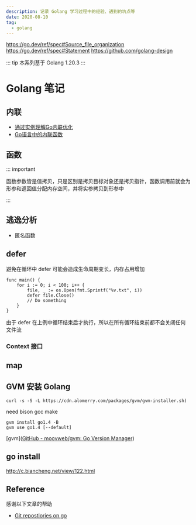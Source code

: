 ```yaml
---
description: 记录 Golang 学习过程中的经验、遇到的坑点等
date: 2020-08-10
tag:
  - golang
---
```


https://go.dev/ref/spec#Source_file_organization
https://go.dev/ref/spec#Statement
https://github.com/golang-design

::: tip 本系列基于 Golang 1.20.3
:::

# Golang 笔记

## 内联

- [通过实例理解Go内联优化](https://tonybai.com/2022/10/17/understand-go-inlining-optimisations-by-example/)
- [Go语言中的内联函数](https://segmentfault.com/a/1190000040399875)

## 函数

::: important

函数参数皆是值拷贝，只是区别是拷贝目标对象还是拷贝指针，函数调用前就会为形参和返回值分配内存空间，并将实参拷贝到形参中

:::

## 逃逸分析

- 匿名函数

## defer

避免在循环中 defer 可能会造成生命周期变长，内存占用增加

```go:no-line-numbers 
func main() {
    for i := 0; i < 100; i++ {
        file, _ := os.Open(fmt.Sprintf("%v.txt", i))
        defer file.Close()
        // Do something
    }
}
```

由于 defer 在上例中循环结束后才执行，所以在所有循环结束前都不会关闭任何文件流

<!-- ## 测试

[汇编](https://mp.weixin.qq.com/s/Sk9m7_gk9xJpklzGpEay0A)

## 方法

使用指针/非指针 receiver 的场景：

- 要修改实例的状态，使用 *T
- 无需修改状态的小对象或固定值，使用 T
- 大对象建议使用 *T，减少复制成本
- 引用类型、字符串、函数等指针包装类型，使用 T
- 若包含 Mutex 等同步字段，用 *T，避免因复制造成锁操作无效？
- 其它无法确定的情况，用 *T

方法集

类型有一个与之相关的方法集（method set)，这决定了它是否实现某个接口。

- 类型下方法集包含所有 receiver T 方法。
- 类型 *T 方法集包含所有 receiverT ＋ *T 方法。
- 匿名嵌人 S，T 方法集包含所有 receiverS 方法。
- 匿名嵌人 *S，T 方法集包含所有 receiverS + *S 方法。
- 匿名嵌人 S 或 *S，*T 方法集包含所有 receiverS + *S 方法。


## 同步原语


## Golang

- context [Go Context的踩坑经历](https://studygolang.com/articles/12566)
- channel 的死锁
  - 区别
  - 有缓冲
  - 无缓冲
  - 关闭、遍历
  - 死锁（定义）https://juejin.cn/post/7032892079260827679
- GMP
  - goroutine 默认栈空间多少？goroutine 为什么比 c++ 线程轻量化？
  - context类型有哪些？Context的作用是什么？context如何实现cancel的？
  - waitGroup原理
  - golang函数传递的方式
  - defer的原理
- gc
  - 三色
- Go map 实现
  - 遍历是否有序
- select 用处、select 和 epoll
- 内存逃逸
- go map 扩容
  - struct 能不能比较
  - defer
- interface的底层结构
- go 设计模式
  - go 语言的 duck type
  - go语言的有哪些复用机制
  - go的context的设计，如果在context里有两个传值用的相同的key，那么哪一个会被接受到

### Context 接口

```go:no-line-numbers 
type Context interface {
// Deadline returns the time when work done on behalf of this context
// should be canceled. Deadline returns ok==false when no deadline is
// set.
Deadline() (deadline time.Time, ok bool)
// Done returns a channel that's closed when work done on behalf of this
// context should be canceled.
Done() <-chan struct{}
// Err returns a non-nil error value after Done is closed.
Err() error
// Value returns the value associated with this context for key.
Value(key interface{}) interface{}
}
```

- `Done`会返回一个channel，当该context被取消的时候，该channel会被关闭，同时对应的使用该context的routine也应该结束并返回。
- `Context`中的方法是协程安全的，这也就代表了在父routine中创建的context，可以传递给任意数量的routine并让他们同时访问。
- `Deadline`会返回一个超时时间，routine获得了超时时间后，可以对某些io操作设定超时时间。
- `Value`可以让routine共享一些数据，当然获得数据是协程安全的。

在请求处理的过程中，会调用各层的函数，每层的函数会创建自己的routine，是一个routine树。所以，context也应该反映并实现成一棵树。

要创建context树，第一步是要有一个根结点。`context.Background`
函数的返回值是一个空的context，经常作为树的根结点，它一般由接收请求的第一个routine创建，不能被取消、没有值、也没有过期时间。

```go:no-line-numbers 
func Background() Context
```

之后该怎么创建其它的子孙节点呢？context包为我们提供了以下函数：

```go:no-line-numbers 
func WithCancel(parent Context) (ctx Context, cancel CancelFunc)
func WithDeadline(parent Context, deadline time.Time) (Context, CancelFunc)
func WithTimeout(parent Context, timeout time.Duration) (Context, CancelFunc)
func WithValue(parent Context, key interface{}, val interface{}) Context
```

这四个函数的第一个参数都是父context，返回一个Context类型的值，这样就层层创建出不同的节点。子节点是从复制父节点得到的，并且根据接收的函数参数保存子节点的一些状态值，然后就可以将它传递给下层的routine了。

`WithCancel`函数，返回一个额外的CancelFunc函数类型变量，该函数类型的定义为：

```go:no-line-numbers 
type CancelFunc func ()
```

调用CancelFunc对象将撤销对应的Context对象，这样父结点的所在的环境中，获得了撤销子节点context的权利，当触发某些条件时，可以调用CancelFunc对象来终止子结点树的所有routine。在子节点的routine中，需要用类似下面的代码来判断何时退出routine：

```go:no-line-numbers 
select {
case <-cxt.Done():
// do some cleaning and return
}
```

根据cxt.Done()判断是否结束。当顶层的Request请求处理结束，或者外部取消了这次请求，就可以cancel掉顶层context，从而使整个请求的routine树得以退出。

`WithDeadline`和`WithTimeout`比`WithCancel`
多了一个时间参数，它指示context存活的最长时间。如果超过了过期时间，会自动撤销它的子context。所以context的生命期是由父context的routine和`deadline`
共同决定的。

`WithValue`返回parent的一个副本，该副本保存了传入的key/value，而调用Context接口的Value(key)
方法就可以得到val。注意在同一个context中设置key/value，若key相同，值会被覆盖。

### 原理

#### 上下文数据的存储与查询

```go:no-line-numbers 
type valueCtx struct {
Context
key, val interface{}
}

func WithValue(parent Context, key, val interface{}) Context {
if key == nil {
panic("nil key")
}
......
return &valueCtx{parent, key, val}
}

func (c *valueCtx) Value(key interface{}) interface{} {
if c.key == key {
return c.val
}
return c.Context.Value(key)
}
```

context上下文数据的存储就像一个树，每个结点只存储一个key/value对。`WithValue()`
保存一个key/value对，它将父context嵌入到新的子context，并在节点中保存了key/value数据。`Value()`
查询key对应的value数据，会从当前context中查询，如果查不到，会递归查询父context中的数据。

值得注意的是，**context中的上下文数据并不是全局的，它只查询本节点及父节点们的数据，不能查询兄弟节点的数据。**

#### 手动cancel和超时cancel

`cancelCtx`中嵌入了父Context，实现了canceler接口：

```go:no-line-numbers 
type cancelCtx struct {
Context // 保存parent Context
done chan struct{}
mu       sync.Mutex
children map[canceler]struct{}
err      error
}

// A canceler is a context type that can be canceled directly. The
// implementations are *cancelCtx and *timerCtx.
type canceler interface {
cancel(removeFromParent bool, err error)
Done() <-chan struct{}
}
```

`cancelCtx`结构体中`children`保存它的所有`子canceler`， 当外部触发cancel时，会调用`children`中的所有`cancel()`
来终止所有的`cancelCtx`。`done`
用来标识是否已被cancel。当外部触发cancel、或者父Context的channel关闭时，此done也会关闭。

```go:no-line-numbers 
type timerCtx struct {
cancelCtx //cancelCtx.Done()关闭的时机：1）用户调用cancel 2）deadline到了 3）父Context的done关闭了
timer    *time.Timer
deadline time.Time
}

func WithDeadline(parent Context, deadline time.Time) (Context, CancelFunc) {
......
c := &timerCtx{
cancelCtx: newCancelCtx(parent),
deadline:  deadline,
}
propagateCancel(parent, c)
d := time.Until(deadline)
if d <= 0 {
c.cancel(true, DeadlineExceeded) // deadline has already passed
return c, func () { c.cancel(true, Canceled) }
}
c.mu.Lock()
defer c.mu.Unlock()
if c.err == nil {
c.timer = time.AfterFunc(d, func () {
c.cancel(true, DeadlineExceeded)
})
}
return c, func () { c.cancel(true, Canceled) }
}
```

`timerCtx`结构体中`deadline`保存了超时的时间，当超过这个时间，会触发`cancel`。

PIC

可以看出，**cancelCtx也是一棵树，当触发cancel时，会cancel本结点和其子树的所有cancelCtx**。


## Package

## Case

### Overwrite Pointer Receiver in Method

```go:no-line-numbers 
package main

import "fmt"

func (p Person) MethodNoPt() {
    p = Person{name: "MethodNoPt Changed!", age: 1000}
}

func (p *Person) MethodPt() {
    *p = Person{name: "MethodPt Changed!", age: 1000}
}

func (p *Person) MethodPtR() *Person {
    p = &Person{name: "MethodPt Changed!", age: 1000}
    return p
}

type Person struct {
    name string
    age  int
}

func main() {
    case1 := Person{name: "No Change", age: 10}
    case1.MethodNoPt()
    fmt.Printf("%+v\n", case1)

    case2 := Person{name: "No Change", age: 10}
    fmt.Printf("%+v\n", case2)
    (&case2).MethodNoPt()
    fmt.Printf("%+v\n", case2)

    case3 := Person{name: "No Change", age: 10}
    fmt.Printf("%+v\n", case3)
    case3.MethodPt()
    fmt.Printf("%+v\n", case3)

    case4 := &Person{name: "No Change", age: 10}
    fmt.Printf("%+v\n", case4)
    case4.MethodPt()
    fmt.Printf("%+v\n", case4)

    case5 := &Person{name: "No Change", age: 10}
    fmt.Printf("%+v\n", case5)
    case5 = case5.MethodPtR()
    fmt.Printf("%+v\n", case5)
}
```

- https://groups.google.com/g/golang-nuts/c/qWCSz0A0F8o?pli=1

## Slice

如果你需要测试一个slice是否是空的，使用len(s) == 0来判断，而不应该用s == nil来判断。

## Signal 包

Notify 函数 https://blog.csdn.net/chuanglan/article/details/80750119

## flag 包

### os.Args

https://colobu.com/2020/12/27/go-with-os-exec/

简单获取命令行参数的方式，演示代码如下：

```go:no-line-numbers 
func main() {
for index, arg := range os.Args {
fmt.Printf("arg[%v]=[%v]", index, arg)
}
}
```

执行 ``$ go build -o "main"` 编译，后运行输出结果：

```shell
$ ./main os.Args demo
arg[0]=[./main]
arg[1]=[os.Args]
arg[2]=[demo]
```

```go:no-line-numbers 
// A Flag represents the state of a flag.
type Flag struct {
Name     string // name as it appears on command line
Usage    string // help message
Value    Value  // value as set
DefValue string // default value (as text); for usage message
}
```

```go:no-line-numbers 
// A FlagSet represents a set of defined flags. The zero value of a FlagSet
// has no name and has ContinueOnError error handling.
type FlagSet struct {
// Usage is the function called when an error occurs while parsing flags.
// The field is a function (not a method) that may be changed to point to
// a custom error handler. What happens after Usage is called depends
// on the ErrorHandling setting; for the command line, this defaults
// to ExitOnError, which exits the program after calling Usage.
Usage func ()

name          string
parsed        bool
actual        map[string]*Flag
formal        map[string]*Flag
args          []string // arguments after flags
errorHandling ErrorHandling
output        io.Writer // nil means stderr; use out() accessor
}
```

## 自定义类型与类型别名

### 自定义类型

```go:no-line-numbers 
//自定义类型是定义了一个全新的类型
//将MyInt定义为int类型
type MyInt int
```

### 类型别名

```go:no-line-numbers 
//类型别名规定：TypeAlias只是Type的别名，本质上TypeAlias与Type是同一个类型。
type TypeAlias = Type
type byte = uint8
type rune = int32
```

### 区别

```go:no-line-numbers 
//类型定义
type NewInt int

//类型别名
type MyInt = int

func main() {
var a NewInt
var b MyInt

fmt.Printf("type of a:%T\n", a) //type of a:main.NewInt
fmt.Printf("type of b:%T\n", b) //type of b:int
}
//区别
//结果显示a的类型是main.NewInt，表示main包下定义的NewInt类型。b的类型是int。MyInt类型只会在代码中存在，编译完成时并不会有MyInt类型。
```

## [unsafe](https://golang.org/pkg/unsafe/)

### Pointer

Go 是一门强类型静态语言。强类型意味着类型一旦定义了就无法改变，静态意味着类型检查在运行前就完成了。

#### 指针类型转换

> 如果 Type1 与 Type2 一样大，并且两者有相同的内存结构；那么就允许把一个类型的数据，重新定义成另一个类型的数据。

#### 处理系统调用

4 个规则

- 任何指针都可以转换为 `unsafe.Pointer`
- `unsafe.Pointer` 可以转换为任何指针
- `uintptr`可以转换为 `unsafe.Pointer`
- `unsafe.Pointer` 可以转换为 `uintptr`

## 克隆 深浅拷贝

[golang通过反射克隆数据](https://studygolang.com/articles/26514)

[Golang之情非得已的DeepCopy](https://www.jianshu.com/p/f1cdb1bc1b74)

[Go语言如何深度拷贝对象](https://studygolang.com/articles/6984)

## 空 interface type

## 常见坑

[go 圣经](https://chai2010.cn/advanced-go-programming-book/appendix/appendix-a-trap.html)

## 风格

### Panic

虽然 Go 的 panic 机制类似于其他语言的异常，但是 panic 的适用场景有一些不同。由于 panic 会引起程序的崩溃，因此 panic
一般用于严重的错误，如程序内部的逻辑不一致，所以对应大部分漏洞，应该使用 Go
提供错误机制，而不是 panic，尽量避免程序的崩溃。在健壮的程序中，任何可以预料到的错误，如不正确的输入、错误的配置或是失败的 I/O
操作都应该被优雅的处理。

## defer

[深入理解 Go defer](https://segmentfault.com/a/1190000019303572)

## 竞争条件

[竞争条件](https://books.studygolang.com/gopl-zh/ch9/ch9-01.html)

## GC

[GC](http://guileen.github.io/2016/06/15/how-did-i-optimize-golang-gc/)

## 方法的结构指针接收者和结构值接收者

# Golang

## 数据结构

## 语言基础

## 常用关键字

## 运行时-并发

### Context

### 同步与锁

Go 语言作为一个原生支持用户态进程（Goroutine）的语言，当提到并发编程、多线程编程时，往往都离不开锁这一概念。锁是一种并发编程中的同步原语（Synchronization
Primitives），它能保证多个 Goroutine
在访问同一片内存时不会出现竞争条件（Race condition）等问题。

Go 语言中常见的同步原语 [`sync.Mutex`](https://draveness.me/golang/tree/sync.Mutex)
、[`sync.RWMutex`](https://draveness.me/golang/tree/sync.RWMutex)
、[`sync.WaitGroup`](https://draveness.me/golang/tree/sync.WaitGroup)
、[`sync.Once`](https://draveness.me/golang/tree/sync.Once) 和 [`sync.Cond`](https://draveness.me/golang/tree/sync.Cond)
以及扩展原语 [`golang/sync/errgroup.Group`](https://draveness.me/golang/tree/golang/sync/errgroup.Group)
、[`golang/sync/semaphore.Weighted`](https://draveness.me/golang/tree/golang/sync/semaphore.Weighted)
和 [`golang/sync/singleflight.Group`](https://draveness.me/golang/tree/golang/sync/singleflight.Group)
的实现原理，同时也会涉及互斥锁、信号量等并发编程中的常见概念。

#### 基本原语

Go 语言在 [`sync`](https://golang.org/pkg/sync/)
包中提供了用于同步的一些基本原语，包括常见的 [`sync.Mutex`](https://draveness.me/golang/tree/sync.Mutex)
、[`sync.RWMutex`](https://draveness.me/golang/tree/sync.RWMutex)
、[`sync.WaitGroup`](https://draveness.me/golang/tree/sync.WaitGroup)
、[`sync.Once`](https://draveness.me/golang/tree/sync.Once) 和 [`sync.Cond`](https://draveness.me/golang/tree/sync.Cond)：

##### Mutex

Go 语言的 [`sync.Mutex`](https://draveness.me/golang/tree/sync.Mutex) 由两个字段 `state` 和 `sema` 组成。其中 `state`
表示当前互斥锁的状态，而 `sema` 是用于控制锁状态的信号量。

上述两个加起来只占 8 字节空间的结构体表示了 Go 语言中的互斥锁。

##### 状态

互斥锁的状态比较复杂，如下图所示，最低三位分别表示 `mutexLocked`、`mutexWoken` 和 `mutexStarving`，剩下的位置用来表示当前有多少个
Goroutine 在等待互斥锁的释放：

```go:no-line-numbers 
type Mutex struct {
state int32
sema  uint32
}


const (
mutexLocked = 1 << iota // mutex is locked
mutexWoken
mutexStarving
mutexWaiterShift = iota

starvationThresholdNs = 1e6
)
```

Mutex 拥有两种模式：正常模式和饥饿模式。
处于正常模式时，等待者会被排进一个先进先出顺序的队列，但是一个被唤醒的等待者无法拥有锁同时还要和新的到来的协程争抢锁的所有权。新到的协程有优势（因为它们已经运行在
CPU 上并且可能有大量这样的协程），在这种情况下
，如果一个等待者获取锁的失败时间超过 1ms，锁会切换成饥饿模式。
在饥饿模式锁的所有权会直接从释放锁的协程直接交给等待队列最前端的协程，新到达的协程无法尝试获取锁即使是锁要释放了，同时也不会自旋等待，而是将置入等待队列的尾部。
如果一个等待者获得锁的同时发现以下任意情况：

- 该等待者是等待队列的最后一个等待者
- 该等待者获取锁的时间小于 1ms

此时会切换成正常模式。

正常模式被认为性能更好，因为即使有程序阻塞，协程也可以连续多次获得锁。

饥饿模式对于避免高尾延迟是很重要的。

##### 加锁和解锁

```go:no-line-numbers 
// 获取锁，如果锁已被使用，则会阻塞至一直可用
func (m *Mutex) Lock() {
// 如果锁未使用，则使用原子操作设置 m.state 为 mutexLocked
if atomic.CompareAndSwapInt32(&m.state, 0, mutexLocked) {
return
}
m.lockSlow()
}
```

判断是否可以自旋等待：

-

```go:no-line-numbers 
func (m *Mutex) lockSlow() {
var waitStartTime int64
starving := false
awoke := false
iter := 0
old := m.state
for {
// 饥饿模式不会自旋等待，因为锁的拥有权会直接交给等待者，所以无法获得锁
if old&(mutexLocked|mutexStarving) == mutexLocked && runtime_canSpin(iter) {
// Active spinning makes sense.
// Try to set mutexWoken flag to inform Unlock
// to not wake other blocked goroutines.
if !awoke && old&mutexWoken == 0 && old>>mutexWaiterShift != 0 &&
atomic.CompareAndSwapInt32(&m.state, old, old|mutexWoken) {
awoke = true
}
runtime_doSpin()
iter++
old = m.state
continue
}
}
}
```

## 运行时-内存管理

https://www.processon.com/view/link/5a9ba4c8e4b0a9d22eb3bdf0#map

[中文文档](https://studygolang.com/pkgdoc)

func main(){

a := []string{xxx}

xxx(a)

a 未改变？

}

func xxx(a []string){

a = []string{xxx} ? append

}

## Slice

如果你需要测试一个 slice 是否是空的，使用 len(s) == 0 来判断，而不应该用 s == nil 来判断。

## Signal 包

https://tonybai.com/2012/09/21/signal-handling-in-go/

https://colobu.com/2015/10/09/Linux-Signals/

https://juejin.cn/post/6844903911178895367

Notify 函数 https://blog.csdn.net/chuanglan/article/details/80750119

## flag 包

### os.Args

简单获取命令行参数的方式，演示代码如下：

```go:no-line-numbers 
func main() {
for index, arg := range os.Args {
fmt.Printf("arg[%v]=[%v]", index, arg)
}
}
```

执行 ``$ go build -o "main"` 编译，后运行输出结果：

```shell
$ ./main os.Args demo
arg[0]=[./main]
arg[1]=[os.Args]
arg[2]=[demo]
```

```go:no-line-numbers 
// A Flag represents the state of a flag.
type Flag struct {
Name     string // name as it appears on command line
Usage    string // help message
Value    Value  // value as set
DefValue string // default value (as text); for usage message
}
```

```go:no-line-numbers 
// A FlagSet represents a set of defined flags. The zero value of a FlagSet
// has no name and has ContinueOnError error handling.
type FlagSet struct {
// Usage is the function called when an error occurs while parsing flags.
// The field is a function (not a method) that may be changed to point to
// a custom error handler. What happens after Usage is called depends
// on the ErrorHandling setting; for the command line, this defaults
// to ExitOnError, which exits the program after calling Usage.
Usage func ()

name          string
parsed        bool
actual        map[string]*Flag
formal        map[string]*Flag
args          []string // arguments after flags
errorHandling ErrorHandling
output        io.Writer // nil means stderr; use out() accessor
}
```

## 自定义类型与类型别名

### 自定义类型

```go:no-line-numbers 
//自定义类型是定义了一个全新的类型
//将MyInt定义为int类型
type MyInt int
```

### 类型别名

```go:no-line-numbers 
//类型别名规定：TypeAlias只是Type的别名，本质上TypeAlias与Type是同一个类型。
type TypeAlias = Type
type byte = uint8
type rune = int32
```

### 区别

```go:no-line-numbers 
//类型定义
type NewInt int

//类型别名
type MyInt = int

func main() {
var a NewInt
var b MyInt

fmt.Printf("type of a:%T\n", a) //type of a:main.NewInt
fmt.Printf("type of b:%T\n", b) //type of b:int
}
//区别
//结果显示a的类型是main.NewInt，表示main包下定义的NewInt类型。b的类型是int。MyInt类型只会在代码中存在，编译完成时并不会有MyInt类型。
```

## [unsafe](https://golang.org/pkg/unsafe/)

### Pointer

Go 是一门强类型静态语言。强类型意味着类型一旦定义了就无法改变，静态意味着类型检查在运行前就完成了。

#### 指针类型转换

> 如果 Type1 与 Type2 一样大，并且两者有相同的内存结构；那么就允许把一个类型的数据，重新定义成另一个类型的数据。

#### 处理系统调用

4 个规则

- 任何指针都可以转换为 `unsafe.Pointer`
- `unsafe.Pointer` 可以转换为任何指针
- `uintptr`可以转换为 `unsafe.Pointer`
- `unsafe.Pointer` 可以转换为 `uintptr`

## 克隆 深浅拷贝

[golang 通过反射克隆数据](https://studygolang.com/articles/26514)

[Golang 之情非得已的 DeepCopy](https://www.jianshu.com/p/f1cdb1bc1b74)

[Go 语言如何深度拷贝对象](https://studygolang.com/articles/6984)

## Context

https://blog.csdn.net/yzf279533105/article/details/107292247

https://gitlab.********.com//********/issues/24

context 只读

[Go Context 的踩坑经历](https://studygolang.com/articles/12566)

[gRPC and Deadlines](https://gitlab.********.com//********/issues/24) -->

### Context 接口

<!-- ```go:no-line-numbers 
type Context interface {
// Deadline returns the time when work done on behalf of this context
// should be canceled. Deadline returns ok==false when no deadline is
// set.
Deadline() (deadline time.Time, ok bool)
// Done returns a channel that's closed when work done on behalf of this
// context should be canceled.
Done() <-chan struct{}
// Err returns a non-nil error value after Done is closed.
Err() error
// Value returns the value associated with this context for key.
Value(key interface{}) interface{}
}
```

- `Done`会返回一个 channel，当该 context 被取消的时候，该 channel 会被关闭，同时对应的使用该 context 的 routine 也应该结束并返回。
- `Context`中的方法是协程安全的，这也就代表了在父 routine 中创建的 context，可以传递给任意数量的 routine 并让他们同时访问。
- `Deadline`会返回一个超时时间，routine 获得了超时时间后，可以对某些 io 操作设定超时时间。
- `Value`可以让 routine 共享一些数据，当然获得数据是协程安全的。

在请求处理的过程中，会调用各层的函数，每层的函数会创建自己的 routine，是一个 routine 树。所以，context 也应该反映并实现成一棵树。

要创建 context 树，第一步是要有一个根结点。`context.Background`函数的返回值是一个空的 context，经常作为树的根结点，它一般由接收请求的第一个
routine 创建，不能被取消、没有值、也没有过期时间。

```go:no-line-numbers 
func Background() Context
```

之后该怎么创建其它的子孙节点呢？context 包为我们提供了以下函数：

```go:no-line-numbers 
func WithCancel(parent Context) (ctx Context, cancel CancelFunc)
func WithDeadline(parent Context, deadline time.Time) (Context, CancelFunc)
func WithTimeout(parent Context, timeout time.Duration) (Context, CancelFunc)
func WithValue(parent Context, key interface{}, val interface{}) Context
```

这四个函数的第一个参数都是父 context，返回一个 Context
类型的值，这样就层层创建出不同的节点。子节点是从复制父节点得到的，并且根据接收的函数参数保存子节点的一些状态值，然后就可以将它传递给下层的
routine 了。

`WithCancel`函数，返回一个额外的 CancelFunc 函数类型变量，该函数类型的定义为：

```go:no-line-numbers 
type CancelFunc func ()
```

调用 CancelFunc 对象将撤销对应的 Context 对象，这样父结点的所在的环境中，获得了撤销子节点 context 的权利，当触发某些条件时，可以调用
CancelFunc 对象来终止子结点树的所有 routine。在子节点的
routine 中，需要用类似下面的代码来判断何时退出 routine：

```go:no-line-numbers 
select {
case <-cxt.Done():
// do some cleaning and return
}
```

根据 cxt.Done()判断是否结束。当顶层的 Request 请求处理结束，或者外部取消了这次请求，就可以 cancel 掉顶层 context，从而使整个请求的
routine 树得以退出。

`WithDeadline`和`WithTimeout`比`WithCancel`多了一个时间参数，它指示 context 存活的最长时间。如果超过了过期时间，会自动撤销它的子
context。所以 context 的生命期是由父
context 的 routine 和`deadline`共同决定的。

`WithValue`返回 parent 的一个副本，该副本保存了传入的 key/value，而调用 Context 接口的 Value(key)方法就可以得到 val。注意在同一个
context 中设置 key/value，若 key
相同，值会被覆盖。

### 原理

#### 上下文数据的存储与查询

```go:no-line-numbers 
type valueCtx struct {
Context
key, val interface{}
}

func WithValue(parent Context, key, val interface{}) Context {
if key == nil {
panic("nil key")
}
......
return &valueCtx{parent, key, val}
}

func (c *valueCtx) Value(key interface{}) interface{} {
if c.key == key {
return c.val
}
return c.Context.Value(key)
}
```

context 上下文数据的存储就像一个树，每个结点只存储一个 key/value 对。`WithValue()`保存一个 key/value 对，它将父 context
嵌入到新的子 context，并在节点中保存了 key/value
数据。`Value()`查询 key 对应的 value 数据，会从当前 context 中查询，如果查不到，会递归查询父 context 中的数据。

值得注意的是，**context 中的上下文数据并不是全局的，它只查询本节点及父节点们的数据，不能查询兄弟节点的数据。**

#### 手动 cancel 和超时 cancel

`cancelCtx`中嵌入了父 Context，实现了 canceler 接口：

```go:no-line-numbers 
type cancelCtx struct {
Context // 保存parent Context
done chan struct{}
mu       sync.Mutex
children map[canceler]struct{}
err      error
}

// A canceler is a context type that can be canceled directly. The
// implementations are *cancelCtx and *timerCtx.
type canceler interface {
cancel(removeFromParent bool, err error)
Done() <-chan struct{}
}
```

`cancelCtx`结构体中`children`保存它的所有`子canceler`， 当外部触发 cancel 时，会调用`children`中的所有`cancel()`
来终止所有的`cancelCtx`。`done`用来标识是否已被
cancel。当外部触发 cancel、或者父 Context 的 channel 关闭时，此 done 也会关闭。

```go:no-line-numbers 
type timerCtx struct {
cancelCtx //cancelCtx.Done()关闭的时机：1）用户调用cancel 2）deadline到了 3）父Context的done关闭了
timer    *time.Timer
deadline time.Time
}

func WithDeadline(parent Context, deadline time.Time) (Context, CancelFunc) {
......
c := &timerCtx{
cancelCtx: newCancelCtx(parent),
deadline:  deadline,
}
propagateCancel(parent, c)
d := time.Until(deadline)
if d <= 0 {
c.cancel(true, DeadlineExceeded) // deadline has already passed
return c, func () { c.cancel(true, Canceled) }
}
c.mu.Lock()
defer c.mu.Unlock()
if c.err == nil {
c.timer = time.AfterFunc(d, func () {
c.cancel(true, DeadlineExceeded)
})
}
return c, func () { c.cancel(true, Canceled) }
}
```

`timerCtx`结构体中`deadline`保存了超时的时间，当超过这个时间，会触发`cancel`。

PIC

可以看出，**cancelCtx 也是一棵树，当触发 cancel 时，会 cancel 本结点和其子树的所有 cancelCtx**。

### Case: 超时控制

```go:no-line-numbers 
workDone := make(chan struct{}, 1)
go func () {
LongTimeWork() // 要控制超时的函数
workDone <- struct{}{}
}()

select {
case <-workDone: // LongTimeWork 运行结束
fmt.Println("LongTimeWork return")
case <-timeoutCh: // timeout到来
fmt.Println("LongTimeWork timeout")
}
```

比如希望 100ms 超时，那么 100ms 之后 <-timeoutCh 这个读管道的操作需要解除阻塞，而解除阻塞有 2 种方式，要么有人往管道里写入了数据，要么管道被
close 了。

#### 式一

```go:no-line-numbers 
timeoutCh := make(chan struct{}, 1)
go func () {
time.Sleep(100 * time.Millisecond)  // 要控制超时的函数
timeoutCh <- struct{}{}
}()
```

#### 式二

```go:no-line-numbers 
select { //下面的case只执行最早到来的那一个
case <-workDone: //LongTimeWork运行结束
fmt.Println("LongTimeWork return")
case <-time.After(100 * time.Millisecond): //timeout到来
fmt.Println("LongTimeWork timeout")
}
```

#### 式三

go语言Context是一个接口，它的Done()成员方法返回一个管道。

```go:no-line-numbers 
type Context interface {
Deadline() (deadline time.Time, ok bool)
Done() <-chan struct{}
Value(key interface{}) interface{}
}
```

cancelCtx是Context的一个具体实现，当调用它的cancle()函数时，会关闭Done()这个管道，<-Done()会解除阻塞。

```go:no-line-numbers 
ctx, cancel := context.WithCancel(context.Background())
go func () {
time.Sleep(100 * time.Millisecond)
cancel()
}()
select { //下面的case只执行最早到来的那一个
case <-workDone:
fmt.Println("LongTimeWork return")
case <-ctx.Done(): //ctx.Done()是一个管道，调用了cancel()都会关闭这个管道，然后读操作就会立即返回
fmt.Println("LongTimeWork timeout")
}
```

#### 式四

跟式三类似，timerCtx也是Context的一个具体实现，当调用它的cancle()函数或者到达指定的超时时间后，都会关闭Done()这个管道，<
-Done()会解除阻塞。

```go:no-line-numbers 
ctx, _ := context.WithTimeout(context.Background(), time.Millisecond*100)
select { //下面的case只执行最早到来的那一个
case <-workDone:
fmt.Println("LongTimeWork return")
case <-ctx.Done(): //ctx.Done()是一个管道，context超时或者调用了cancel()都会关闭这个管道，然后读操作就会立即返回
fmt.Println("LongTimeWork timeout")
}
```

## 空 interface type -->

## map

<!-- ## 常见坑

[go 圣经](https://chai2010.cn/advanced-go-programming-book/appendix/appendix-a-trap.html) -->

<!-- ### 数组和切片作为参数分别是值传递和引用传递

```go:no-line-numbers 
type Member struct {
Name string
}

func main() {
memberArray := [1]Member{{"A"}}
memberSlice := []Member{{"A"}}
testArray(memberArray)
testSlice(memberSlice)
fmt.Println(memberArray[0].Name, memberSlice[0].Name)
}

func testArray(members [1]Member) {
members[0].Name = "B"
}

func testSlice(members []Member) {
members[0].Name = "B"
}

// output:
// A B
```

### for range 中的参数为值拷贝

```go:no-line-numbers 
func main() {
arr1 := []int{1, 2, 3}
arr2 := make([]*int, len(arr1))
for i, v := range arr1 {
arr2[i] = &v
}
for _, v := range arr2 {
fmt.Print(*v, " ")
}
}
// output:
// 3 3 3
```

## 风格

### Panic

虽然 Go 的 panic 机制类似于其他语言的异常，但是 panic 的适用场景有一些不同。由于 panic 会引起程序的崩溃，因此 panic
一般用于严重的错误，如程序内部的逻辑不一致，所以对应大部分漏洞，应该使用 Go
提供错误机制，而不是 panic，尽量避免程序的崩溃。在健壮的程序中，任何可以预料到的错误，如不正确的输入、错误的配置或是失败的 I/O
操作都应该被优雅的处理。

## defer

被 defer 修饰的函数会延迟到外部函数执行完成后才会执行

### 特点

- defer 是先进后出
- defer 参数即时求值
- defer 可以修改返回值

```go:no-line-numbers 
func count(i int) (n int) {
defer func (i int) {
n = n + i
}(i)
i = i * 2
n = i
return
}
// count(10)
// output:
// 30
```

```go:no-line-numbers 
type Car struct {
model string
}

func (c Car) PrintModel() {
fmt.Println(c.model)
}

func main() {
c := Car{model: "DeLorean DMC-12"}
defer c.PrintModel()
c.model = "Chevrolet Impala"
}
```

我们需要记住的是，当外围函数还没有返回的时候，Go 的运行时就会立刻将传递给延迟函数的参数保存起来。

因此，当一个以值作为接收者的方法被 defer 修饰时，接收者会在声明时被拷贝（在这个例子中那就是 Car 对象），此时任何对拷贝的修改都将不可见（例中的
Car.model ），因为，接收者也同时是输入的参数，当使用 defer
修饰时会立刻得出参数的值(也就是 "DeLorean DMC-12" )。

在另一种情况下，当被延迟调用时，接收者为指针对象，此时虽然会产生新的指针变量，但其指向的地址依然与上例中的 "c"
指针的地址相同。因此，任何修改都会完美地作用在同一个对象中。

### 用途

- 释放资源
- 从 panic 中恢复

[深入理解 Go defer](https://segmentfault.com/a/1190000019303572)

## 竞争条件

[竞争条件](https://books.studygolang.com/gopl-zh/ch9/ch9-01.html)

## GC

[GC](http://guileen.github.io/2016/06/15/how-did-i-optimize-golang-gc/)

## 方法的结构指针接收者和结构值接收者

## 时间输出

go 1.13.4 源码中的注释如下：

```go:no-line-numbers 
stdFracSecond0 // ".0", ".00", ... , trailing zeros included
stdFracSecond9 // ".9", ".99", ..., trailing zeros omitted
```

```go:no-line-numbers 
...
case stdFracSecond0: // stdFracSecond0 requires the exact number of digits as specified in the layout.
...
case stdFracSecond9: // Take any number of digits, even more than asked for, because it is what the stdSecond case would do.
...
```

`.9` 可以适配任意长度的毫秒，`.0` 需要保持位数一致。

## golang 读取文件性能对比 -->

## GVM 安装 Golang

```shell
curl -s -S -L https://cdn.alomerry.com/packages/gvm/gvm-installer.sh)
```

need bison gcc make

```shell
gvm install go1.4 -B
gvm use go1.4 [--default]
```

[gvm]([GitHub - moovweb/gvm: Go Version Manager](https://github.com/moovweb/gvm))

## go install

http://c.biancheng.net/view/122.html

<!-- ## Golang 大杀器之性能剖析 PProf

https://segmentfault.com/a/1190000016412013

https://www.cnblogs.com/TimLiuDream/p/10038239.html

## golang cond 唤醒锁

https://blog.csdn.net/u010066807/article/details/80307484

## golang 获取随机数

```golang
基本随机数

a := rand.Int()
b := rand.Intn(100) //生成0-99之间的随机数
fmt.Println(a)
fmt.Println(b)
可以生成随机数，但是数值不会变。
生成可变随机数

//将时间戳设置成种子数
rand.Seed(time.Now().UnixNano())
//生成10个0-99之间的随机数
for i := 0; i<10; i++{
fmt.Println(rand.Intn(100))
}
生成指定范围内的随机数

//生成[15，88]之间的随机数,括号左包含右不包含
n := rand.Intn(73)+15 //(88-15 )+15
fmt.Println(n)
```

## golang 字符串拼接性能

- 直接使用加号进行拼接
- strings.Join()
- fmt.Sprintf()
- bytes.Buffer

### 大量字符串拼接性能测试

```golang
// fmt.Printf
func BenchmarkFmtSprintfMore(b *testing.B) {
var s string
for i := 0; i < b.N; i++ {
s += fmt.Sprintf("%s%s", "hello", "world")
}
fmt.Errorf(s)
}
// 加号 拼接
func BenchmarkAddMore(b *testing.B) {
var s string
for i := 0; i < b.N; i++ {
s += "hello" + "world"
}
fmt.Errorf(s)
}

// strings.Join
func BenchmarkStringsJoinMore(b *testing.B) {

var s string
for i := 0; i < b.N; i++ {
s += strings.Join([]string{"hello", "world"}, "")

}
fmt.Errorf(s)
}

// bytes.Buffer
func BenchmarkBufferMore(b *testing.B) {

buffer := bytes.Buffer{}
for i := 0; i < b.N; i++ {
buffer.WriteString("hello")
buffer.WriteString("world")

}
fmt.Errorf(buffer.String())
}
``

### 单次字符串拼接性能测试func BenchmarkFmtSprintf(b *testing.B) {
for i := 0; i < b.N; i++ {
s := fmt.Sprintf("%s%s", "hello", "world")
fmt.Errorf(s)
}

}

func BenchmarkAdd(b *testing.B) {
for i := 0; i < b.N; i++ {
s := "hello" + "world"
fmt.Errorf(s)
}
}
func BenchmarkStringsJoin(b *testing.B) {
for i := 0; i < b.N; i++ {
s := strings.Join([]string{"hello", "world"}, "")
fmt.Errorf(s)
}
}
func BenchmarkBuffer(b *testing.B) {

for i := 0; i < b.N; i++ {
b := bytes.Buffer{}
b.WriteString("hello")
b.WriteString("world")
fmt.Errorf(b.String())
}
}
```

## Go 语言文件读取

https://segmentfault.com/a/1190000023691973
https://www.jianshu.com/p/62ae46556206
https://www.cnblogs.com/grimm/p/7576178.html

## golang cond 唤醒锁

https://blog.csdn.net/u010066807/article/details/80307484

## 关于 signal.Notify 的一个小问题

https://www.cnblogs.com/snowInPluto/p/14438948.html

## 关于 signal.Notify 使用带缓存的 channel

https://studygolang.com/articles/23104

## 某个类型是否实现了某个接口

```go:no-line-numbers 
package main

import (
    "context"
    "log"
    "reflect"
)

//Define a function that requires a context.Context as its first parameter for testing
func FunctionAny(ctx context.Context, param ...interface{}) error {
    return nil
}

func main() {

    //Acquire the reflect.Type of the function
    funcInput := reflect.ValueOf(FunctionAny)

    //This is how we get the reflect.Type of a parameter of a function
    //by index of course.
    firstParam := funcInput.Type().In(0)
    secondParam := funcInput.Type().In(1)

    //We can easily find the reflect.Type.Implements(u reflect.Type) func if we look into the source code.
    //And it says "Implements reports whether the type implements the interface type u."
    //This looks like what we want, no, this is exactly what we want.
    //To use this func, a Type param is required. Because context.Context is an interface, not a reflect.Type,
    //we need to convert it to, or get a reflect.Type.

    //The easiest way is by using reflect.TypeOf(interface{})
    actualContextType := new(context.Context)

    //Another syntax is :
    //actualContextType := (*context.Context)(nil)
    //We know that nil is the zero value of reference types, simply conversion is OK.

    var contextType = reflect.TypeOf(actualContextType).Elem()

    log.Println(firstParam.Implements(contextType))  //true
    log.Println(secondParam.Implements(contextType)) //false

}
```

## FAQ

time ticker https://github.com/golang/go/issues/17601

定时器 https://www.dazhuanlan.com/kantfollower/topics/1650624 -->

## Reference

感谢以下文章的帮助

- [Git repostiories on go](https://go.googlesource.com/)
